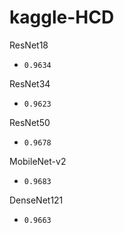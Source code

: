 # kaggle-HCD


ResNet18

- `0.9634`

ResNet34

- `0.9623`

ResNet50

- `0.9678`

MobileNet-v2

- `0.9683`

DenseNet121

- `0.9663`





